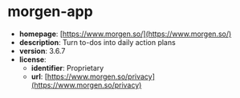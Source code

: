 # morgen-app

- **homepage**: [https://www.morgen.so/](https://www.morgen.so/)
- **description**: Turn to-dos into daily action plans
- **version**: 3.6.7
- **license**:
  - **identifier**: Proprietary
  - **url**: [https://www.morgen.so/privacy](https://www.morgen.so/privacy)

